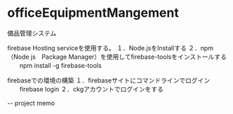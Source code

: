 # officeEquipmentMangement
備品管理システム

firebase Hosting serviceを使用する。
１．Node.jsをInstallする
２．npm（Node js　Package Manager）を使用してfirebase-toolsをインストールする
　　npm install -g firebase-tools

firebaseでの環境の構築
１．firebaseサイトにコマンドラインでログイン
　　firebase login
２．ckgアカウントでログインをする


-- project memo
<script type="module">
  // Import the functions you need from the SDKs you need
  import { initializeApp } from "https://www.gstatic.com/firebasejs/9.17.1/firebase-app.js";
  import { getAnalytics } from "https://www.gstatic.com/firebasejs/9.17.1/firebase-analytics.js";
  // TODO: Add SDKs for Firebase products that you want to use
  // https://firebase.google.com/docs/web/setup#available-libraries

  // Your web app's Firebase configuration
  // For Firebase JS SDK v7.20.0 and later, measurementId is optional
  const firebaseConfig = {
    apiKey: "AIzaSyB1VOG0G6HHyIhcbChEAou4eojFGlyEpgE",
    authDomain: "myapp-4842c.firebaseapp.com",
    projectId: "myapp-4842c",
    storageBucket: "myapp-4842c.appspot.com",
    messagingSenderId: "729976145013",
    appId: "1:729976145013:web:b0b11c92f1c783b240243c",
    measurementId: "G-E777YC4FQP"
  };

  // Initialize Firebase
  const app = initializeApp(firebaseConfig);
  const analytics = getAnalytics(app);
</script>

